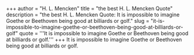 +++
author = "H. L. Mencken"
title = "the best H. L. Mencken Quote"
description = "the best H. L. Mencken Quote: It is impossible to imagine Goethe or Beethoven being good at billiards or golf."
slug = "it-is-impossible-to-imagine-goethe-or-beethoven-being-good-at-billiards-or-golf"
quote = '''It is impossible to imagine Goethe or Beethoven being good at billiards or golf.'''
+++
It is impossible to imagine Goethe or Beethoven being good at billiards or golf.
